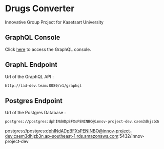 # Drugs Converter

Innovative Group Project for Kasetsart University

## GraphQL Console

Click [here](http://lad-dev.team:8080/console) to access the GraphQL console.

## GraphL Endpoint

Url of the GraphQL API :

```bash
http://lad-dev.team:8080/v1/graphql
```

## Postgres Endpoint

Url of the Postgres Database :

```bash
postgres://postgres:dphINdADpBFXsPENINBO@innov-project-dev.caem3dhjzb3n.ap-southeast-1.rds.amazonaws.com:5432/innov-project-dev
```




postgres://postgres:dphINdADpBFXsPENINBO@innov-project-dev.caem3dhjzb3n.ap-southeast-1.rds.amazonaws.com:5432/innov-project-dev
